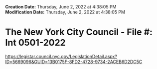 <div><b>Creation Date:</b> Thursday, June 2, 2022 at 4:38:05 PM<br></div>
<div><b>Modification Date:</b> Thursday, June 2, 2022 at 4:38:05 PM<br></div>
<div><h1>The New York City Council - File #: Int 0501-2022</h1></div>
<div><a href=https://legistar.council.nyc.gov/LegislationDetail.aspx?ID=5669096&GUID=13B0175F-8FD2-4728-9734-2ACEB6D2DC5C>https://legistar.council.nyc.gov/LegislationDetail.aspx?ID=5669096&GUID=13B0175F-8FD2-4728-9734-2ACEB6D2DC5C</a><br></div>

